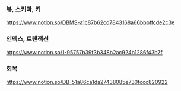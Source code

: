 ### 뷰, 스키마, 키
https://www.notion.so/DBMS-a1c87b62cd7843168a66bbbffcde2c3e


### 인덱스, 트랜잭션
https://www.notion.so/1-95757b39f3b348b2ac924b1286f43b7f


### 회복
https://www.notion.so/DB-51a86ca1da27438085e730fccc820922

